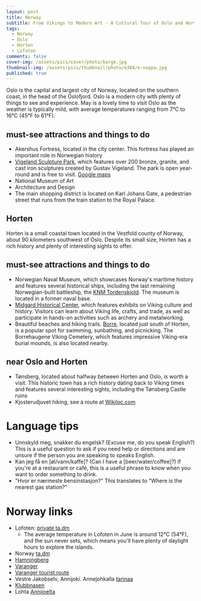 ```yaml
---
layout: post
title: Norway
subtitle: From Vikings to Modern Art - A Cultural Tour of Oslo and Horten
tags:
  - Norway
  - Oslo
  - Horten
  - Lofoten
comments: false
cover-img: /assets/pics/cover/photo/barge.jpg
thumbnail-img: /assets/pics/thumbnail/photo/e384/e-noppa.jpg
published: true
---
```


Oslo is the capital and largest city of Norway, located on the southern coast, in the head of the Oslofjord. Oslo is a modern city with plenty of things to see and experience. May is a lovely time to visit Oslo as the weather is typically mild, with average temperatures ranging from 7°C to 16°C (45°F to 61°F).

## must-see attractions and things to do

- Akershus Fortress, located in the city center. This fortress has played an important role in Norwegian history
- [Vigeland Sculpture Park](https://www.visitoslo.com/en/product/?TLp=181601), which features over 200 bronze, granite, and cast iron sculptures created by Gustav Vigeland. The park is open year-round and is free to visit. [Google maps](https://www.google.com/maps/place/Vigelandin+puisto/@59.9282137,10.6939001,15.25z)
- National Museum of Art
- Architecture and Design
- The main shopping district is located on Karl Johans Gate, a pedestrian street that runs from the train station to the Royal Palace.

## Horten

Horten is a small coastal town located in the Vestfold county of Norway, about 90 kilometers southwest of Oslo. Despite its small size, Horten has a rich history and plenty of interesting sights to offer.

## must-see attractions and things to do

- Norwegian Naval Museum, which showcases Norway's maritime history and features several historical ships, including the last remaining Norwegian-built battleship, the [KNM Tordenskjold](https://fi.wikipedia.org/wiki/KNM_Tordenskjold_(1897)). The museum is located in a former naval base.
- [Midgard Historical Center](https://www.visitnorway.com/listings/midgard-vikingsenter/186704/), which features exhibits on Viking culture and history. Visitors can learn about Viking life, crafts, and trade, as well as participate in hands-on activities such as archery and metalworking.
- Beautiful beaches and hiking trails. [Borre](https://visitscandinavia.net/destinations-in-vestfold/2017/3/25/borre), located just south of Horten, is a popular spot for swimming, sunbathing, and picnicking. The Borrehaugene Viking Cemetery, which features impressive Viking-era burial mounds, is also located nearby.

## near Oslo and Horten

- Tønsberg, located about halfway between Horten and Oslo, is worth a visit. This historic town has a rich history dating back to Viking times and features several interesting sights, including the Tønsberg Castle ruins
- Kjosterudjuvet hiking, see a route at [Wikiloc.com](https://fi.wikiloc.com/vaellus-reitit/kjosterudjuvet-drammen-4916281)

# Language tips

- Unnskyld meg, snakker du engelsk? (Excuse me, do you speak English?)
This is a useful question to ask if you need help or directions and are unsure if the person you are speaking to speaks English.
- Kan jeg få en [øl/vann/kaffe]? (Can I have a [beer/water/coffee]?)
If you're at a restaurant or café, this is a useful phrase to know when you want to order something to drink.
- "Hvor er nærmeste bensinstasjon?" This translates to "Where is the nearest gas station?"


# Norway links

- Lofoten: [private ta.dm](https://docs.google.com/document/d/10h1bN0ps1jTwevLAY3xna2aFz1f0oruE2Y_yMWK2xRA/edit?usp=sharing)
  - The average temperature in Lofoten in June is around 12°C (54°F), and the sun never sets, which means you'll have plenty of daylight hours to explore the islands.
- Norway [ta.dm](https://talonendm.github.io/2022-07-11-lappland/)
- [Hamningberg](https://en.wikipedia.org/wiki/Hamningberg)
- [Varanger](https://www.visitgreaterarctic.com/varangerhalvoya-national-park/)
- [Varanger tourist route](https://stunningoutdoors.com/varanger-road-trip-norway/)
- Vestre Jakobselv, Annijoki. Annejohkalla [tarinaa](https://ffh.kuvat.fi/blog/155/annejohkalla/)
- [Klubbnasen](https://pohjanportti.wordpress.com/tag/klubbnasen/)
- Lohta [Annijoelta](http://pojatkalastaa.123kotisivu.fi/281587376)



